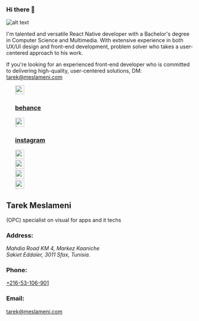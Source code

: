 ### Hi there 👋

![alt text](https://scontent.ftun4-2.fna.fbcdn.net/v/t39.30808-6/288491356_10227455121394050_4621545460001525565_n.jpg?_nc_cat=106&ccb=1-7&_nc_sid=19026a&_nc_ohc=3Nv6WWEOweEAX_G37C0&_nc_ht=scontent.ftun4-2.fna&oh=00_AfAH618bh9vSet8guc3gRTQXFchBxj1BhEc2l8vOZ4BIUQ&oe=63F524B4)


I'm talented and versatile React Native developer with a Bachelor's degree in Computer Science and Multimedia. With extensive experience in both UX/UI design and front-end development, problem solver who takes a user-centered approach to his work.

If you're looking for an experienced front-end developer who is committed to delivering high-quality, user-centered solutions, 
DM: tarek@meslameni.com


<ul style="  list-style-type: none;">
                                <li>
                                    <a href="https://www.behance.net/TarekMeslameni" rel="noopener noreferrer">
                                        <img src="https://meslameni.com/img/social/behance.png" alt="tarek meslameni behance account" width="24" height="24">
                                        <h3> behance </h3>
                                    </a>
                                </li>
                                <li>
                                    <a href="https://www.instagram.com/meslamenistudio/" rel="noopener noreferrer">
                                        <img src="https://meslameni.com/img/social/instagram.png" alt="tarek meslameni instagram account" width="24" height="24">
                                      <h3> instagram </h3>
                                    </a>
                                </li>
                                <li>
                                    <a href="https://www.facebook.com/MeslameniStudio" rel="noopener noreferrer">
                                        <img src="https://meslameni.com/img/social/facebook.png" alt="tarek meslameni facebook account" width="24" height="24">
                                    </a>
                                </li>
                                <li>
                                    <a href="https://github.com/tarekMes" rel="noopener noreferrer">
                                        <img src="https://meslameni.com/img/social/github.png" alt="tarek meslameni facebook account" width="24" height="24">
                                    </a>
                                </li>
                                <li>
                                    <a href="https://www.linkedin.com/company/meslameni" rel="noopener noreferrer">
                                        <img src="https://meslameni.com/img/social/linkedin.png" alt="tarek meslameni linkedin account" width="24" height="24">
                                    </a>
                                </li>
                                <li>
                                    <a href="https://www.youtube.com/@meslamenistudio" rel="noopener noreferrer">
                                        <img src="https://www.logo.wine/a/logo/YouTube/YouTube-Icon-Full-Color-Logo.wine.svg" alt="tarek meslameni behance account" width="24" height="24">
                                    </a>
                                </li>
</ul>
<div itemscope="" itemtype="https://schema.org/LocalBusiness " class="contain">
                        <h2><span itemprop="name">Tarek Meslameni </span></h2>
                        <p itemprop="description"> (OPC) specialist on visual for apps and it techs
                        <h3>Address: </h3>
                        </p><address itemprop="address" itemscope="" itemtype="https://schema.org/PostalAddress">
                          <span itemprop="streetAddress">Mahdia Road KM 4, Markez Kaaniche</span> <br>
                          <span itemprop="addressRegion">Sakiet Eddaïer, </span>
                          <span itemprop="postalCode"> 3011  </span>
                          <span itemprop="addressLocality"> Sfax, Tunisia. </span>
                        </address>
                        <div class="contact_action">
                            <span class="contact_promp">
                                <h3>Phone: </h3>  
                                <a itemprop="telephone" href="tel:+21653106901">+216-53-106-901</a> <br>
                            </span>
                            <span class="contact_promp">
                                <h3>Email: </h3>
                                <a itemprop="email" href="mailto:tarek@meslameni.com">tarek@meslameni.com</a>
                            </span>
                        </div>
 </div>
<!--
**tarekMes/tarekMes** is a ✨ _special_ ✨ repository because its `README.md` (this file) appears on your GitHub profile.
connect with me 
<ul>
  <li><a href="https://www.facebook.com/tarekmeslameni">Facebook</a></li
<ul>

Facebook: https://www.facebook.com/tarekmeslameni <br />
Instagram: https://www.instagram.com/meslamenistudio/ <br />
Behance: https://www.behance.net/TarekMeslameni <br />
github: https://github.com/tarekMes <br />
youtube: https://www.youtube.com/@meslamenistudio <br />
Here are some ideas to get you started:

- 🔭 I’m currently working on ...
- 🌱 I’m currently learning ...
- 👯 I’m looking to collaborate on ...
- 🤔 I’m looking for help with ...
- 💬 Ask me about ...
- 📫 How to reach me: ...
- 😄 Pronouns: ...
- ⚡ Fun fact: ...
-->
